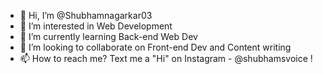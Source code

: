 - 👋 Hi, I’m @Shubhamnagarkar03
- 👀 I’m interested in Web Development
- 🌱 I’m currently learning Back-end Web Dev
- 💞️ I’m looking to collaborate on Front-end Dev and Content writing
- 📫 How to reach me? Text me a "Hi" on Instagram - @shubhamsvoice 
!
<!---
Shubhamnagarkar03/Shubhamnagarkar03 is a ✨ special ✨ repository because its `README.md` (this file) appears on your GitHub profile.
You can click the Preview link to take a look at your changes.
--->
